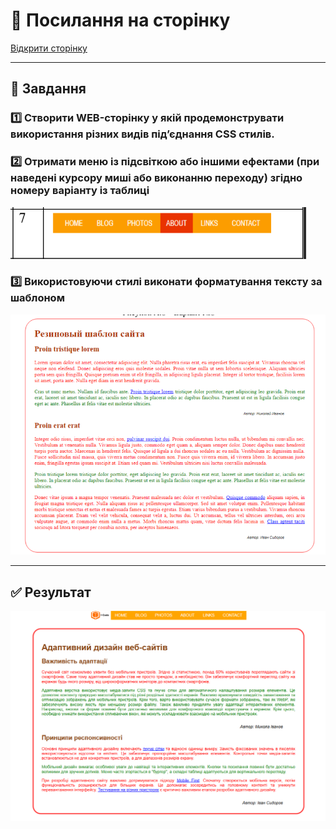# 🔗 Посилання на сторінку  
[Відкрити сторінку](https://x-devalex.github.io/uni/web/lab1/)  

---

## 📌 Завдання  

### 1️⃣ Створити WEB-сторінку у якій продемонструвати використання різних видів під’єднання CSS стилів. 

### 2️⃣ Отримати меню із підсвіткою або іншими ефектами (при наведені курсору миші або виконанню переходу) згідно номеру варіанту із таблиці 

![Task1](/web/lab1/screenshot/task-1.png)  

### 3️⃣ Використовуючи стилі виконати форматування тексту за шаблоном  
 
![Task2](/web/lab1/screenshot/task-2.png)  

---

## ✅ Результат  

![Result](/web/lab1/screenshot/result.png)  
